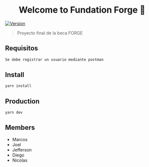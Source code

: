 <h1 align="center">Welcome to Fundation Forge 👋</h1>
<p>
  <a href="https://www.npmjs.com/package/react-query" target="_blank">
    <img alt="Version" src="https://img.shields.io/npm/v/react-query.svg">
  </a>
</p>

> Proyecto final de la beca FORGE

## Requisitos

```sh
Se debe registrar un usuario mediante postman
```

## Install

```sh
yarn install
```

## Production

```sh
yarn dev
```

## Members

- Marcos
- Joel
- Jefferson
- Diego
- Nicolas
